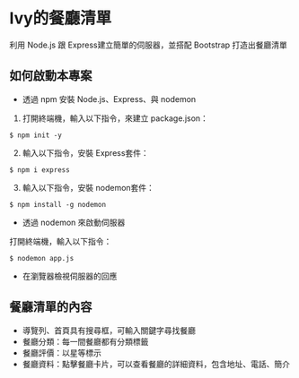 # Ivy的餐廳清單

利用 Node.js 跟 Express建立簡單的伺服器，並搭配 Bootstrap 打造出餐廳清單

## 如何啟動本專案

* 透過 npm 安裝 Node.js、Express、與 nodemon

1. 打開終端機，輸入以下指令，來建立 package.json：
```
$ npm init -y
```

2. 輸入以下指令，安裝 Express套件：
```
$ npm i express
```

3. 輸入以下指令，安裝 nodemon套件：
```
$ npm install -g nodemon
```

* 透過 nodemon 來啟動伺服器

打開終端機，輸入以下指令：
```
$ nodemon app.js
```

* 在瀏覽器檢視伺服器的回應

## 餐廳清單的內容

* 導覽列、首頁具有搜尋框，可輸入關鍵字尋找餐廳
* 餐廳分類：每一間餐廳都有分類標籤
* 餐廳評價：以星等標示
* 餐廳資料：點擊餐廳卡片，可以查看餐廳的詳細資料，包含地址、電話、簡介
